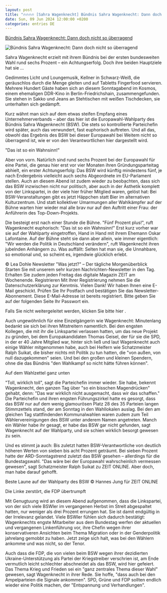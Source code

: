 ```yaml
---
layout: post
title: "🔥🔥🔥🔥 [Sahra Wagenknecht] Bündnis Sahra Wagenknecht: Dann doch nicht so überragend"
date: Sun, 09 Jun 2024 12:00:00 +0200
categories: entries DE
---
```

[Bündnis Sahra Wagenknecht: Dann doch nicht so überragend](https://www.zeit.de/politik/deutschland/2024-06/buendnis-sahra-wagenknecht-europawahl-ergebnisse-zukunft)

![Bündnis Sahra Wagenknecht: Dann doch nicht so überragend](https://img.zeit.de/politik/deutschland/2024-06/buendnis-sahra-wagenknecht-europawahl-ergebnisse-zukunft-bild/wide__1300x731)

Sahra Wagenknecht erzielt mit ihrem Bündnis bei der ersten bundesweiten Wahl rund sechs Prozent – ein Achtungserfolg. Doch ihre beiden Hauptziele hat sie ...

Gedimmtes Licht und Loungemusik, Kellner in Schwarz-Weiß, die geräuschlos durch die Menge gleiten und auf Tabletts Fingerfood servieren. Mehrere Hundert Gäste haben sich an diesem Sonntagabend im Kosmos, einem ehemaligen DDR-Kino in Berlin-Friedrichshain, zusammengefunden. Sie stehen in Sakko und Jeans an Stehtischen mit weißen Tischdecken, sie unterhalten sich gedämpft.

Kurz wähnt man sich auf dem etwas steifen Empfang eines Unternehmerverbands – aber das hier ist die Europawahl-Wahlparty des Bündnis Sahra Wagenknecht (BSW). Die stets so kontrollierte Parteichefin wird später, auch das verwundert, fast euphorisch auftreten. Und all das, obwohl das Ergebnis des BSW bei dieser Europawahl bei Weitem nicht so überragend ist, wie er von den Verantwortlichen hier dargestellt wird.



"Das ist so ein Wahnsinn!"

Aber von vorn. Natürlich sind rund sechs Prozent bei der Europawahl für eine Partei, die genau hier erst vor vier Monaten ihren Gründungsparteitag abhielt, ein erster Achtungserfolg: Das BSW wird künftig mindestens fünf, je nach Endergebnis vielleicht auch sechs Abgeordnete im EU-Parlament stellen. Auch an diesem Abend ist zudem wieder zu beobachten, dass sich das BSW inzwischen nicht nur politisch, aber auch in der Ästhetik komplett von der Linkspartei, in der viele hier früher Mitglied waren, gelöst hat: Bei BSW-Veranstaltungen gibt es jetzt Häppchen statt Bier im alternativen Kulturzentrum. Und statt kollektiver Umarmungen aller Wahlkämpfer auf der Bühne warten hier wieder mal alle brav nur auf den Auftritt einer Frau: der Anführerin des Top-Down-Projekts.

Die besteigt erst nach einer Stunde die Bühne. "Fünf Prozent plus!", ruft Wagenknecht euphorisch: "Das ist so ein Wahnsinn!" Erst kurz vorher war sie auf der Wahlparty eingetroffen, Hand in Hand mit ihrem Ehemann Oskar Lafontaine. Auf der Bühne steht sie dann aber allein, wie immer eigentlich: "Wir werden die Politik in Deutschland verändern", ruft Wagenknecht ihren jubelnden Anhängern zu. Was auffällt: Selten hat man sie, die Unnahbare, so emotional und, so scheint es, irgendwie glücklich erlebt.

© Lea Dohle Newsletter "Was jetzt?" – Der tägliche Morgenüberblick Starten Sie mit unserem sehr kurzen Nachrichten-Newsletter in den Tag. Erhalten Sie zudem jeden Freitag das digitale Magazin ZEIT am Wochenende. Registrieren Mit Ihrer Registrierung nehmen Sie die Datenschutzerklärung zur Kenntnis. Vielen Dank! Wir haben Ihnen eine E-Mail geschickt. Prüfen Sie Ihr Postfach und bestätigen Sie das Newsletter-Abonnement. Diese E-Mail-Adresse ist bereits registriert. Bitte geben Sie auf der folgenden Seite Ihr Passwort ein.

Falls Sie nicht weitergeleitet werden, klicken Sie bitte hier .

Auch ungewöhnlich für eine Einzelgängerin wie Wagenknecht: Minutenlang bedankt sie sich bei ihren Mitstreitern namentlich. Bei den engsten Kollegen, die mit ihr die Linkspartei verlassen hatten, um das neue Projekt zu gründen, bei dem Europakandidaten Thomas Geisel, der für sie die SPD, in der er 40 Jahre Mitglied war, hinter sich ließ und laut Wagenknecht auch einige Wähler mitgenommen habe, auch bei Helfern wie Schatzmeister Ralph Suikat, die bisher nichts mit Politik zu tun hatten, die "von außen, von null dazugekommen" seien. Und bei den großen und kleinen Spendern, ohne die das Bündnis "den Wahlkampf so nicht hätte führen können".



Auf dem Wahlzettel ganz unten

"Toll, wirklich toll", sagt die Parteichefin immer wieder. Sie habe, bekennt Wagenknecht, den ganzen Tag über "so ein bisschen Magendrücken" gehabt, denn: "Das war wirklich nicht ausgemacht, dass wir das schaffen." Die Parteichefin und ihren engsten Führungszirkel hatte es gesorgt, dass das BSW nur auf dem wenig glamourösen Platz 28 des 35 Parteien langen Stimmzettels stand, der am Sonntag in den Wahllokalen auslag. Bei den am gleichen Tag stattfindenden Kommunalwahlen waren zudem zum Teil Wählervereinigungen des BSW unter anderem Namen angetreten. Manch ein Wähler habe ihr gesagt, er habe das BSW gar nicht gefunden, sagt Wagenknecht auf der Wahlparty, und sie schien wirklich besorgt gewesen zu sein.

Und es stimmt ja auch: Bis zuletzt hatten BSW-Verantwortliche von deutlich höheren Werten von sieben bis acht Prozent geträumt. Bei sieben Prozent hatte der ARD-Sonntagstrend zuletzt das BSW gesehen – allerdings für die Bundestagswahl. "Das wäre bei der Europawahl wahrscheinlich vermessen gewesen", sagt Schatzmeister Ralph Suikat zu ZEIT ONLINE. Aber doch, man habe darauf gehofft.



Beste Laune auf der Wahlparty des BSW © Hannes Jung für ZEIT ONLINE

Die Linke zerstört, die FDP übertrumpft

Mit Genugtuung wird an diesem Abend aufgenommen, dass die Linkspartei, von der sich viele BSWler im vergangenen Herbst im Streit abgespaltet hatten, nur weniger als drei Prozent errungen hat. Sie ist damit endgültig in der Irrelevanz gelandet. Viele BSWler fühlen sich dadurch bestätigt: Wagenknechts engste Mitarbeiter aus dem Bundestag werfen der aktuellen und vergangenen Linkenführung vor, ihre Chefin wegen ihrer konservativeren Ansichten beim Thema Migration oder in der Genderpolitik jahrelang gemobbt zu haben. Jetzt zeige sich halt, was bei den Wählern ankomme und was nicht, so der Tenor.

Auch dass die FDP, die von vielen beim BSW wegen ihrer dezidierten Ukraine-Unterstützung als Partei der Kriegstreiber verschrien ist, am Ende vermutlich leicht schlechter abschneidet als das BSW, wird hier gefeiert. Das Thema Krieg und Frieden sei ein "ganz zentrales Thema dieser Wahl" gewesen, sagt Wagenknecht in ihrer Rede. Sie hoffe, "dass auch bei den Ampelparteien die Signale ankommen". SPD, Grüne und FDP sollten endlich wieder eine Politik machen, der "Entspannung und Verhandlungen".

